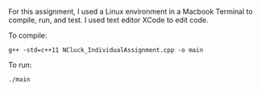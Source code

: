 For this assignment, I used a Linux environment in a Macbook Terminal to compile, run, and test. I used text editor XCode to edit code.

To compile:

	g++ -std=c++11 NCluck_IndividualAssignment.cpp -o main

To run: 

	./main
